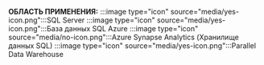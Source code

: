 <Token>**ОБЛАСТЬ ПРИМЕНЕНИЯ:** :::image type="icon" source="media/yes-icon.png":::SQL Server :::image type="icon" source="media/yes-icon.png":::База данных SQL Azure :::image type="icon" source="media/no-icon.png":::Azure Synapse Analytics (Хранилище данных SQL) :::image type="icon" source="media/yes-icon.png":::Parallel Data Warehouse </Token>
